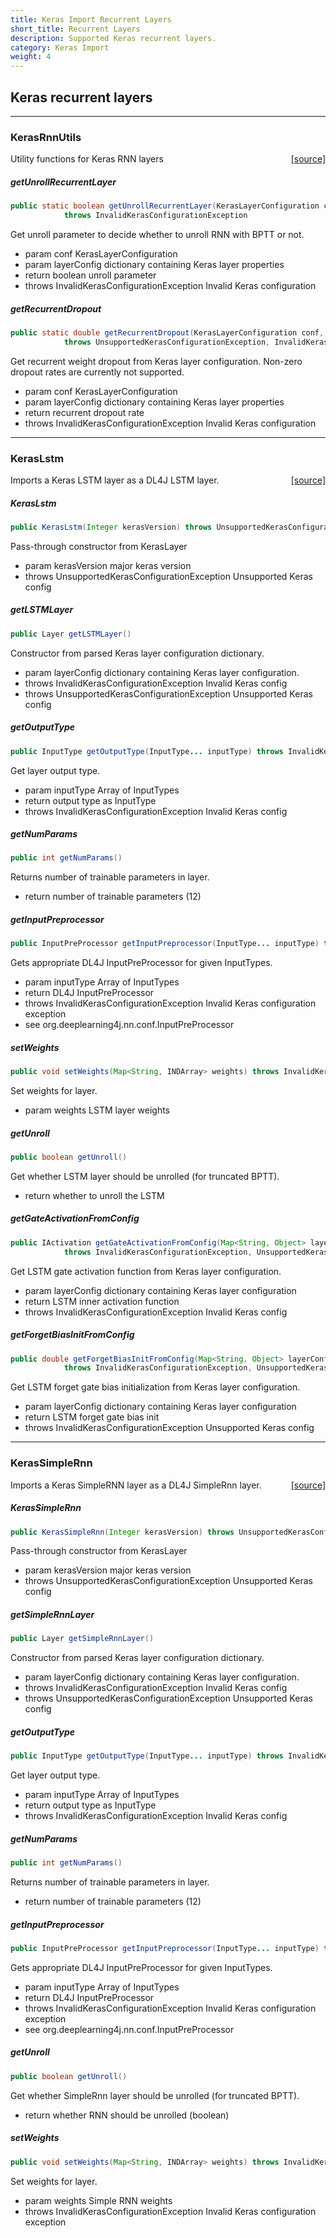 ```yaml
---
title: Keras Import Recurrent Layers
short_title: Recurrent Layers
description: Supported Keras recurrent layers.
category: Keras Import
weight: 4
---
```


## Keras recurrent layers


---

### KerasRnnUtils
<span style="float:right;"> [[source]](https://github.com/deeplearning4j/deeplearning4j/tree/master/deeplearning4j/deeplearning4j-modelimport/src/main/java/org/deeplearning4j/nn/modelimport/keras/layers/recurrent/KerasRnnUtils.java) </span>

Utility functions for Keras RNN layers


##### getUnrollRecurrentLayer 
```java
public static boolean getUnrollRecurrentLayer(KerasLayerConfiguration conf, Map<String, Object> layerConfig)
            throws InvalidKerasConfigurationException 
```


Get unroll parameter to decide whether to unroll RNN with BPTT or not.

- param conf        KerasLayerConfiguration
- param layerConfig dictionary containing Keras layer properties
- return boolean unroll parameter
- throws InvalidKerasConfigurationException Invalid Keras configuration

##### getRecurrentDropout 
```java
public static double getRecurrentDropout(KerasLayerConfiguration conf, Map<String, Object> layerConfig)
            throws UnsupportedKerasConfigurationException, InvalidKerasConfigurationException 
```


Get recurrent weight dropout from Keras layer configuration.
Non-zero dropout rates are currently not supported.

- param conf        KerasLayerConfiguration
- param layerConfig dictionary containing Keras layer properties
- return recurrent dropout rate
- throws InvalidKerasConfigurationException Invalid Keras configuration





---

### KerasLstm
<span style="float:right;"> [[source]](https://github.com/deeplearning4j/deeplearning4j/tree/master/deeplearning4j/deeplearning4j-modelimport/src/main/java/org/deeplearning4j/nn/modelimport/keras/layers/recurrent/KerasLstm.java) </span>

Imports a Keras LSTM layer as a DL4J LSTM layer.


##### KerasLstm 
```java
public KerasLstm(Integer kerasVersion) throws UnsupportedKerasConfigurationException 
```


Pass-through constructor from KerasLayer

- param kerasVersion major keras version
- throws UnsupportedKerasConfigurationException Unsupported Keras config


##### getLSTMLayer 
```java
public Layer getLSTMLayer() 
```


Constructor from parsed Keras layer configuration dictionary.

- param layerConfig dictionary containing Keras layer configuration.
- throws InvalidKerasConfigurationException     Invalid Keras config
- throws UnsupportedKerasConfigurationException Unsupported Keras config

##### getOutputType 
```java
public InputType getOutputType(InputType... inputType) throws InvalidKerasConfigurationException 
```


Get layer output type.

- param inputType Array of InputTypes
- return output type as InputType
- throws InvalidKerasConfigurationException Invalid Keras config

##### getNumParams 
```java
public int getNumParams() 
```


Returns number of trainable parameters in layer.

- return number of trainable parameters (12)

##### getInputPreprocessor 
```java
public InputPreProcessor getInputPreprocessor(InputType... inputType) throws InvalidKerasConfigurationException 
```


Gets appropriate DL4J InputPreProcessor for given InputTypes.

- param inputType Array of InputTypes
- return DL4J InputPreProcessor
- throws InvalidKerasConfigurationException Invalid Keras configuration exception
- see org.deeplearning4j.nn.conf.InputPreProcessor

##### setWeights 
```java
public void setWeights(Map<String, INDArray> weights) throws InvalidKerasConfigurationException 
```


Set weights for layer.

- param weights LSTM layer weights

##### getUnroll 
```java
public boolean getUnroll() 
```


Get whether LSTM layer should be unrolled (for truncated BPTT).

- return whether to unroll the LSTM

##### getGateActivationFromConfig 
```java
public IActivation getGateActivationFromConfig(Map<String, Object> layerConfig)
            throws InvalidKerasConfigurationException, UnsupportedKerasConfigurationException 
```


Get LSTM gate activation function from Keras layer configuration.

- param layerConfig dictionary containing Keras layer configuration
- return LSTM inner activation function
- throws InvalidKerasConfigurationException Invalid Keras config

##### getForgetBiasInitFromConfig 
```java
public double getForgetBiasInitFromConfig(Map<String, Object> layerConfig, boolean train)
            throws InvalidKerasConfigurationException, UnsupportedKerasConfigurationException 
```


Get LSTM forget gate bias initialization from Keras layer configuration.

- param layerConfig dictionary containing Keras layer configuration
- return LSTM forget gate bias init
- throws InvalidKerasConfigurationException Unsupported Keras config





---

### KerasSimpleRnn
<span style="float:right;"> [[source]](https://github.com/deeplearning4j/deeplearning4j/tree/master/deeplearning4j/deeplearning4j-modelimport/src/main/java/org/deeplearning4j/nn/modelimport/keras/layers/recurrent/KerasSimpleRnn.java) </span>

Imports a Keras SimpleRNN layer as a DL4J SimpleRnn layer.


##### KerasSimpleRnn 
```java
public KerasSimpleRnn(Integer kerasVersion) throws UnsupportedKerasConfigurationException 
```


Pass-through constructor from KerasLayer

- param kerasVersion major keras version
- throws UnsupportedKerasConfigurationException Unsupported Keras config


##### getSimpleRnnLayer 
```java
public Layer getSimpleRnnLayer() 
```


Constructor from parsed Keras layer configuration dictionary.

- param layerConfig dictionary containing Keras layer configuration.
- throws InvalidKerasConfigurationException     Invalid Keras config
- throws UnsupportedKerasConfigurationException Unsupported Keras config

##### getOutputType 
```java
public InputType getOutputType(InputType... inputType) throws InvalidKerasConfigurationException 
```


Get layer output type.

- param inputType Array of InputTypes
- return output type as InputType
- throws InvalidKerasConfigurationException Invalid Keras config

##### getNumParams 
```java
public int getNumParams() 
```


Returns number of trainable parameters in layer.

- return number of trainable parameters (12)

##### getInputPreprocessor 
```java
public InputPreProcessor getInputPreprocessor(InputType... inputType) throws InvalidKerasConfigurationException 
```


Gets appropriate DL4J InputPreProcessor for given InputTypes.

- param inputType Array of InputTypes
- return DL4J InputPreProcessor
- throws InvalidKerasConfigurationException Invalid Keras configuration exception
- see org.deeplearning4j.nn.conf.InputPreProcessor

##### getUnroll 
```java
public boolean getUnroll() 
```


Get whether SimpleRnn layer should be unrolled (for truncated BPTT).

- return whether RNN should be unrolled (boolean)

##### setWeights 
```java
public void setWeights(Map<String, INDArray> weights) throws InvalidKerasConfigurationException 
```


Set weights for layer.

- param weights Simple RNN weights
- throws InvalidKerasConfigurationException Invalid Keras configuration exception

